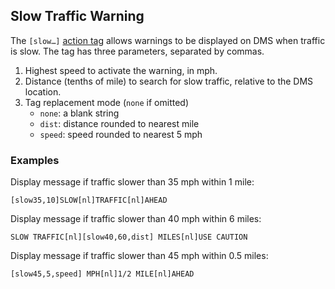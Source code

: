## Slow Traffic Warning

The `[slow…]` [action tag](admin_guide.html#action_tag) allows warnings to be
displayed on DMS when traffic is slow.  The tag has three parameters, separated
by commas.

 1. Highest speed to activate the warning, in mph.
 2. Distance (tenths of mile) to search for slow traffic, relative to the DMS
    location.
 3. Tag replacement mode (`none` if omitted)
    - `none`: a blank string
    - `dist`: distance rounded to nearest mile
    - `speed`: speed rounded to nearest 5 mph

### Examples

Display message if traffic slower than 35 mph within 1 mile:
```
[slow35,10]SLOW[nl]TRAFFIC[nl]AHEAD
```

Display message if traffic slower than 40 mph within 6 miles:
```
SLOW TRAFFIC[nl][slow40,60,dist] MILES[nl]USE CAUTION
```

Display message if traffic slower than 45 mph within 0.5 miles:
```
[slow45,5,speed] MPH[nl]1/2 MILE[nl]AHEAD
```
